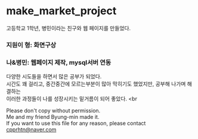 # make_market_project
고등학교 1학년, 병민이라는 친구와 웹 페이지를 만들었다.
### 지원이 형: 화면구상
### 나&병민: 웹페이지 제작, mysql서버 연동

다양한 시도들을 하면서 많은 공부가 되었다. <br>
시간도 꽤 걸리고, 중간중간에 모르는부분이 많아 막히기도 했었지만, 공부해 나가며 해결하는  <br>
이러한 과정들이 나를 성장시키는 밑거름이 되어 좋았다. <br


Please don't copy without permission.<br>
Me and my friend Byung-min made it.<br>
If you want to use this file for any reason, please contact cpprhtn@naver.com<br>
